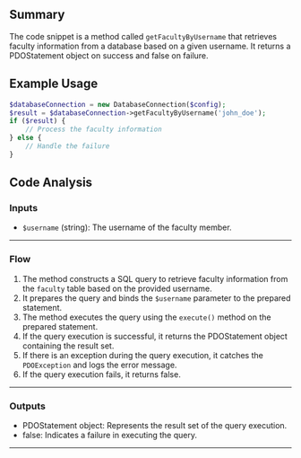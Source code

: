 ## Summary
The code snippet is a method called `getFacultyByUsername` that retrieves faculty information from a database based on a given username. It returns a PDOStatement object on success and false on failure.

## Example Usage
```php
$databaseConnection = new DatabaseConnection($config);
$result = $databaseConnection->getFacultyByUsername('john_doe');
if ($result) {
    // Process the faculty information
} else {
    // Handle the failure
}
```

## Code Analysis
### Inputs
- `$username` (string): The username of the faculty member.
___
### Flow
1. The method constructs a SQL query to retrieve faculty information from the `faculty` table based on the provided username.
2. It prepares the query and binds the `$username` parameter to the prepared statement.
3. The method executes the query using the `execute()` method on the prepared statement.
4. If the query execution is successful, it returns the PDOStatement object containing the result set.
5. If there is an exception during the query execution, it catches the `PDOException` and logs the error message.
6. If the query execution fails, it returns false.
___
### Outputs
- PDOStatement object: Represents the result set of the query execution.
- false: Indicates a failure in executing the query.
___
